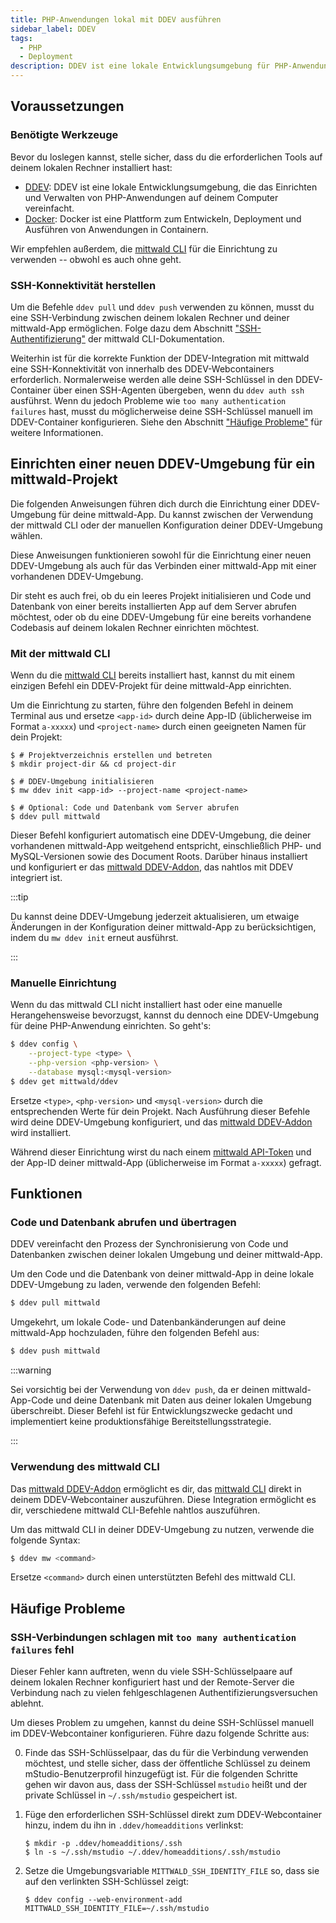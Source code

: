 ```yaml
---
title: PHP-Anwendungen lokal mit DDEV ausführen
sidebar_label: DDEV
tags:
  - PHP
  - Deployment
description: DDEV ist eine lokale Entwicklungsumgebung für PHP-Anwendungen. Es kann verwendet werden, um PHP-Anwendungen auf einfache Weise lokal für Test- und Entwicklungszwecke zu starten.
---
```


## Voraussetzungen

### Benötigte Werkzeuge

Bevor du loslegen kannst, stelle sicher, dass du die erforderlichen Tools auf deinem lokalen Rechner installiert hast:

- [DDEV](https://ddev.readthedocs.io/en/stable/): DDEV ist eine lokale Entwicklungsumgebung, die das Einrichten und Verwalten von PHP-Anwendungen auf deinem Computer vereinfacht.
- [Docker](https://www.docker.com/): Docker ist eine Plattform zum Entwickeln, Deployment und Ausführen von Anwendungen in Containern.

Wir empfehlen außerdem, die [mittwald CLI][cli] für die Einrichtung zu verwenden -- obwohl es auch ohne geht.

### SSH-Konnektivität herstellen

Um die Befehle `ddev pull` und `ddev push` verwenden zu können, musst du eine SSH-Verbindung zwischen deinem lokalen Rechner und deiner mittwald-App ermöglichen. Folge dazu dem Abschnitt ["SSH-Authentifizierung"][cli-ssh] der mittwald CLI-Dokumentation.

Weiterhin ist für die korrekte Funktion der DDEV-Integration mit mittwald eine SSH-Konnektivität von innerhalb des DDEV-Webcontainers erforderlich. Normalerweise werden alle deine SSH-Schlüssel in den DDEV-Container über einen SSH-Agenten übergeben, wenn du `ddev auth ssh` ausführst. Wenn du jedoch Probleme wie `too many authentication failures` hast, musst du möglicherweise deine SSH-Schlüssel manuell im DDEV-Container konfigurieren. Siehe den Abschnitt ["Häufige Probleme"](#häufige-probleme) für weitere Informationen.

## Einrichten einer neuen DDEV-Umgebung für ein mittwald-Projekt

Die folgenden Anweisungen führen dich durch die Einrichtung einer DDEV-Umgebung für deine mittwald-App. Du kannst zwischen der Verwendung der mittwald CLI oder der manuellen Konfiguration deiner DDEV-Umgebung wählen.

Diese Anweisungen funktionieren sowohl für die Einrichtung einer neuen DDEV-Umgebung als auch für das Verbinden einer mittwald-App mit einer vorhandenen DDEV-Umgebung.

Dir steht es auch frei, ob du ein leeres Projekt initialisieren und Code und Datenbank von einer bereits installierten App auf dem Server abrufen möchtest, oder ob du eine DDEV-Umgebung für eine bereits vorhandene Codebasis auf deinem lokalen Rechner einrichten möchtest.

### Mit der mittwald CLI

Wenn du die [mittwald CLI][cli] bereits installiert hast, kannst du mit einem einzigen Befehl ein DDEV-Projekt für deine mittwald-App einrichten.

Um die Einrichtung zu starten, führe den folgenden Befehl in deinem Terminal aus und ersetze `<app-id>` durch deine App-ID (üblicherweise im Format `a-xxxxx`) und `<project-name>` durch einen geeigneten Namen für dein Projekt:

```shell-session
$ # Projektverzeichnis erstellen und betreten
$ mkdir project-dir && cd project-dir

$ # DDEV-Umgebung initialisieren
$ mw ddev init <app-id> --project-name <project-name>

$ # Optional: Code und Datenbank vom Server abrufen
$ ddev pull mittwald
```

Dieser Befehl konfiguriert automatisch eine DDEV-Umgebung, die deiner vorhandenen mittwald-App weitgehend entspricht, einschließlich PHP- und MySQL-Versionen sowie des Document Roots. Darüber hinaus installiert und konfiguriert er das [mittwald DDEV-Addon][ddev-addon], das nahtlos mit DDEV integriert ist.

:::tip

Du kannst deine DDEV-Umgebung jederzeit aktualisieren, um etwaige Änderungen in der Konfiguration deiner mittwald-App zu berücksichtigen, indem du `mw ddev init` erneut ausführst.

:::

### Manuelle Einrichtung

Wenn du das mittwald CLI nicht installiert hast oder eine manuelle Herangehensweise bevorzugst, kannst du dennoch eine DDEV-Umgebung für deine PHP-Anwendung einrichten. So geht's:

```bash
$ ddev config \
    --project-type <type> \
    --php-version <php-version> \
    --database mysql:<mysql-version>
$ ddev get mittwald/ddev
```

Ersetze `<type>`, `<php-version>` und `<mysql-version>` durch die entsprechenden Werte für dein Projekt. Nach Ausführung dieser Befehle wird deine DDEV-Umgebung konfiguriert, und das [mittwald DDEV-Addon][ddev-addon] wird installiert.

Während dieser Einrichtung wirst du nach einem [mittwald API-Token][apitoken] und der App-ID deiner mittwald-App (üblicherweise im Format `a-xxxxx`) gefragt.

## Funktionen

### Code und Datenbank abrufen und übertragen

DDEV vereinfacht den Prozess der Synchronisierung von Code und Datenbanken zwischen deiner lokalen Umgebung und deiner mittwald-App.

Um den Code und die Datenbank von deiner mittwald-App in deine lokale DDEV-Umgebung zu laden, verwende den folgenden Befehl:

```bash
$ ddev pull mittwald
```

Umgekehrt, um lokale Code- und Datenbankänderungen auf deine mittwald-App hochzuladen, führe den folgenden Befehl aus:

```bash
$ ddev push mittwald
```

:::warning

Sei vorsichtig bei der Verwendung von `ddev push`, da er deinen mittwald-App-Code und deine Datenbank mit Daten aus deiner lokalen Umgebung überschreibt. Dieser Befehl ist für Entwicklungszwecke gedacht und implementiert keine produktionsfähige Bereitstellungsstrategie.

:::

### Verwendung des mittwald CLI

Das [mittwald DDEV-Addon][ddev-addon] ermöglicht es dir, das [mittwald CLI][cli] direkt in deinem DDEV-Webcontainer auszuführen. Diese Integration ermöglicht es dir, verschiedene mittwald CLI-Befehle nahtlos auszuführen.

Um das mittwald CLI in deiner DDEV-Umgebung zu nutzen, verwende die folgende Syntax:

```bash
$ ddev mw <command>
```

Ersetze `<command>` durch einen unterstützten Befehl des mittwald CLI.

## Häufige Probleme

### SSH-Verbindungen schlagen mit `too many authentication failures` fehl

Dieser Fehler kann auftreten, wenn du viele SSH-Schlüsselpaare auf deinem lokalen Rechner konfiguriert hast und der Remote-Server die Verbindung nach zu vielen fehlgeschlagenen Authentifizierungsversuchen ablehnt.

Um dieses Problem zu umgehen, kannst du deine SSH-Schlüssel manuell im DDEV-Webcontainer konfigurieren. Führe dazu folgende Schritte aus:

0. Finde das SSH-Schlüsselpaar, das du für die Verbindung verwenden möchtest, und stelle sicher, dass der öffentliche Schlüssel zu deinem mStudio-Benutzerprofil hinzugefügt ist. Für die folgenden Schritte gehen wir davon aus, dass der SSH-Schlüssel `mstudio` heißt und der private Schlüssel in `~/.ssh/mstudio` gespeichert ist.

1. Füge den erforderlichen SSH-Schlüssel direkt zum DDEV-Webcontainer hinzu, indem du ihn in `.ddev/homeadditions` verlinkst:

    ```shell-session
    $ mkdir -p .ddev/homeadditions/.ssh
    $ ln -s ~/.ssh/mstudio ~/.ddev/homeadditions/.ssh/mstudio
    ```

2. Setze die Umgebungsvariable `MITTWALD_SSH_IDENTITY_FILE` so, dass sie auf den verlinkten SSH-Schlüssel zeigt:

    ```shell-session
    $ ddev config --web-environment-add MITTWALD_SSH_IDENTITY_FILE=~/.ssh/mstudio
    ```

[cli]: /docs/v2/api/sdks/cli
[cli-ssh]: /docs/v2/api/sdks/cli/#ssh
[apitoken]: /docs/v2/api/intro
[ddev-addon]: https://github.com/mittwald/ddev

[^1]: DDEV-`homeadditions` sind ein Mechanismus, um dein Home-Verzeichnis innerhalb des Webcontainers zu erweitern. Siehe das [Handbuch](https://ddev.readthedocs.io/en/stable/users/extend/in-container-configuration/) für weitere Informationen.

